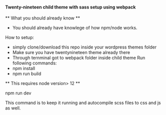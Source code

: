 #### Twenty-nineteen child theme with sass setup using webpack ####

** What you should already know **
- You should already have knowlege of how npm/node works.

How to setup:
- simply clone/download this repo inside your wordpress themes folder
- Make sure you have twentynineteen theme already there
- Through ternminal got to webpack folder inside child theme
Run following commands:
- npm install
- npm run build

** This requires node version> 12 **

npm run dev

This command is to keep it running and autocompile scss files to css and js as well.
